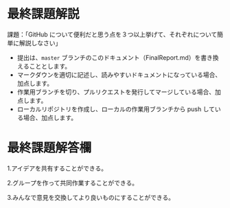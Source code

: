 # 最終課題解説

課題：「GitHub について便利だと思う点を３つ以上挙げて、それぞれについて簡単に解説しなさい」

- 提出は、`master` ブランチのこのドキュメント（FinalReport.md）を書き換えることとします。
- マークダウンを適切に記述し、読みやすいドキュメントになっている場合、加点します。
- 作業用ブランチを切り、プルリクエストを発行してマージしている場合、加点します。
- ローカルリポジトリを作成し、ローカルの作業用ブランチから push している場合、加点します。

# 最終課題解答欄
1.アイデアを共有することができる。

2.グループを作って共同作業することができる。

3.みんなで意見を交換してより良いものにすることができる。
